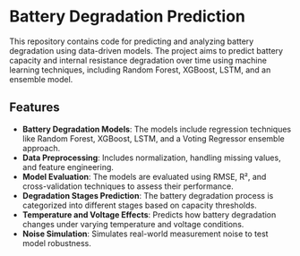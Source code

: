 # Battery Degradation Prediction

This repository contains code for predicting and analyzing battery degradation using data-driven models. The project aims to predict battery capacity and internal resistance degradation over time using machine learning techniques, including Random Forest, XGBoost, LSTM, and an ensemble model.

## Features

- **Battery Degradation Models**: The models include regression techniques like Random Forest, XGBoost, LSTM, and a Voting Regressor ensemble approach.
- **Data Preprocessing**: Includes normalization, handling missing values, and feature engineering.
- **Model Evaluation**: The models are evaluated using RMSE, R², and cross-validation techniques to assess their performance.
- **Degradation Stages Prediction**: The battery degradation process is categorized into different stages based on capacity thresholds.
- **Temperature and Voltage Effects**: Predicts how battery degradation changes under varying temperature and voltage conditions.
- **Noise Simulation**: Simulates real-world measurement noise to test model robustness.

